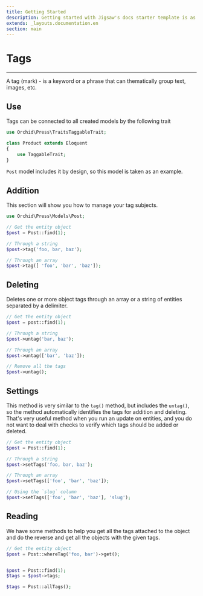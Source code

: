 ```yaml
---
title: Getting Started
description: Getting started with Jigsaw's docs starter template is as easy as 1, 2, 3.
extends: _layouts.documentation.en
section: main
---
```



# Tags
----------

A tag (mark) - is a keyword or a phrase that can thematically group text, images, etc.  


## Use

Tags can be connected to all created models by the following trait

```php
use Orchid\Press\TraitsTaggableTrait;

class Product extends Eloquent
{
    use TaggableTrait;
}
```


`Post` model includes it by design, so this model is taken as an example.

## Addition

This section will show you how to manage your tag subjects.

```php
use Orchid\Press\Models\Post;

// Get the entity object
$post = Post::find(1);

// Through a string
$post->tag('foo, bar, baz');

// Through an array
$post->tag([ 'foo', 'bar', 'baz']);
```




## Deleting

Deletes one or more object tags through an array or a string of entities separated by a delimiter.

```php
// Get the entity object
$post = post::find(1);

// Through a string
$post->untag('bar, baz');

// Through an array
$post->untag(['bar', 'baz']);

// Remove all the tags
$post->untag();
```



## Settings

This method is very similar to the `tag()` method, but includes the `untag()`, so the method automatically identifies the tags for addition and deleting. That's very useful method when you run an update on entities, and you do not want to deal with checks to verify which tags should be added or deleted.

```php
// Get the entity object
$post = Post::find(1);

// Through a string
$post->setTags('foo, bar, baz');

// Through an array
$post->setTags(['foo', 'bar', 'baz']);

// Using the `slug` column
$post->setTags(['foo', 'bar', 'baz'], 'slug');
```


## Reading

We have some methods to help you get all the tags attached to the object and do the reverse and get all the objects with the given tags.

```php
// Get the entity object
$post = Post::whereTag('foo, bar')->get();


$post = Post::find(1);
$tags = $post->tags;

$tags = Post::allTags();
```
 
